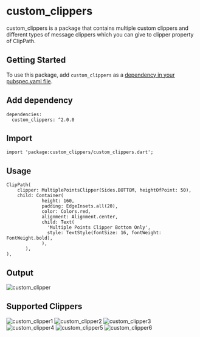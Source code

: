# custom_clippers

custom_clippers is a package that contains multiple custom clippers and different types of message clippers which you can give to clipper property of ClipPath.


## Getting Started

To use this package, add `custom_clippers` as a [dependency in your pubspec.yaml file](https://flutter.io/platform-plugins/).


## Add dependency
```
dependencies:
  custom_clippers: ^2.0.0
```

## Import
```
import 'package:custom_clippers/custom_clippers.dart';
```

## Usage
```
ClipPath(
    clipper: MultiplePointsClipper(Sides.BOTTOM, heightOfPoint: 50),
    child: Container(
             height: 160,
             padding: EdgeInsets.all(20),
             color: Colors.red,
             alignment: Alignment.center,
             child: Text(
               'Multiple Points Clipper Bottom Only',
               style: TextStyle(fontSize: 16, fontWeight: FontWeight.bold),
             ),
       ),
),
```

## Output
![custom_clipper](https://user-images.githubusercontent.com/32562337/106357504-781fe880-632c-11eb-924a-9e39b3e9b943.jpg)

## Supported Clippers
![custom_clipper1](https://user-images.githubusercontent.com/32562337/106357508-7bb36f80-632c-11eb-984b-e5f06e95458a.jpg)
![custom_clipper2](https://user-images.githubusercontent.com/32562337/106357509-7c4c0600-632c-11eb-853b-4300676a45bc.jpg)
![custom_clipper3](https://user-images.githubusercontent.com/32562337/106357510-7d7d3300-632c-11eb-8460-41fff634e4d1.jpg)
![custom_clipper4](https://user-images.githubusercontent.com/32562337/106358663-9c32f800-6333-11eb-9c52-ac9254d94da4.jpg)
![custom_clipper5](https://user-images.githubusercontent.com/32562337/106358666-9d642500-6333-11eb-9e05-d4ba065a905c.jpg)
![custom_clipper6](https://user-images.githubusercontent.com/32562337/106358667-9dfcbb80-6333-11eb-8e14-9dd1af70b92a.jpg)
